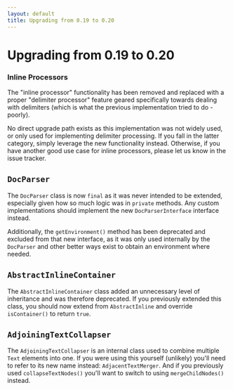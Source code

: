 ```yaml
---
layout: default
title: Upgrading from 0.19 to 0.20
---
```


# Upgrading from 0.19 to 0.20

### Inline Processors

The "inline processor" functionality has been removed and replaced with a proper "delimiter processor" feature geared specifically towards dealing with delimiters (which is what the previous implementation tried to do - poorly).

No direct upgrade path exists as this implementation was not widely used, or only used for implementing delimiter processing.  If you fall in the latter category, simply leverage the new functionality instead.  Otherwise, if you have another good use case for inline processors, please let us know in the issue tracker.

## `DocParser`

The `DocParser` class is now `final` as it was never intended to be extended, especially given how so much logic was in `private` methods.  Any custom implementations should implement the new `DocParserInterface` interface instead.

Additionally, the `getEnvironment()` method has been deprecated and excluded from that new interface, as it was only used internally by the `DocParser` and other better ways exist to obtain an environment where needed.

## `AbstractInlineContainer`

The `AbstractInlineContainer` class added an unnecessary level of inheritance and was therefore deprecated. If you previously extended this class, you should now extend from `AbstractInline` and override `isContainer()` to return `true`.

## `AdjoiningTextCollapser`

The `AdjoiningTextCollapser` is an internal class used to combine multiple `Text` elements into one.  If you were using this yourself (unlikely) you'll need to refer to its new name instead: `AdjacentTextMerger`. And if you previously used `collapseTextNodes()` you'll want to switch to using `mergeChildNodes()` instead.
